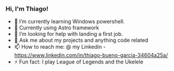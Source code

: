 ### Hi, I'm Thiago!

- 🔭 I’m currently learning Windows powershell.
- 🌱 Currently using Astro framework
- 🤔 I’m looking for help with landing a first job.
- 💬 Ask me about my projects and anything code related
- 📫 How to reach me: @ my Linkedin - https://www.linkedin.com/in/thiago-bueno-garcia-34604a25a/
- ⚡ Fun fact: I play League of Legends and the Ukelele
